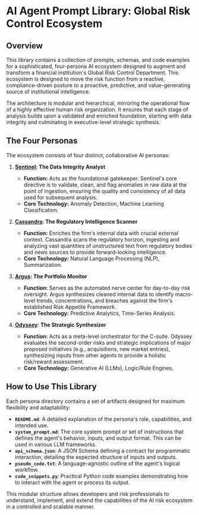 # AI Agent Prompt Library: Global Risk Control Ecosystem

## Overview

This library contains a collection of prompts, schemas, and code examples for a sophisticated, four-persona AI ecosystem designed to augment and transform a financial institution's Global Risk Control Department. This ecosystem is designed to move the risk function from a reactive, compliance-driven posture to a proactive, predictive, and value-generating source of institutional intelligence.

The architecture is modular and hierarchical, mirroring the operational flow of a highly effective human risk organization. It ensures that each stage of analysis builds upon a validated and enriched foundation, starting with data integrity and culminating in executive-level strategic synthesis.

## The Four Personas

The ecosystem consists of four distinct, collaborative AI personas:

1.  **[Sentinel](./Sentinel/README.md): The Data Integrity Analyst**
    *   **Function:** Acts as the foundational gatekeeper. Sentinel's core directive is to validate, clean, and flag anomalies in raw data at the point of ingestion, ensuring the quality and consistency of all data used for subsequent analysis.
    *   **Core Technology:** Anomaly Detection, Machine Learning Classification.

2.  **[Cassandra](./Cassandra/README.md): The Regulatory Intelligence Scanner**
    *   **Function:** Enriches the firm's internal data with crucial external context. Cassandra scans the regulatory horizon, ingesting and analyzing vast quantities of unstructured text from regulatory bodies and news sources to provide forward-looking intelligence.
    *   **Core Technology:** Natural Language Processing (NLP), Summarization.

3.  **[Argus](./Argus/README.md): The Portfolio Monitor**
    *   **Function:** Serves as the automated nerve center for day-to-day risk oversight. Argus synthesizes cleaned internal data to identify macro-level trends, concentrations, and breaches against the firm's established Risk Appetite Framework.
    *   **Core Technology:** Predictive Analytics, Time-Series Analysis.

4.  **[Odyssey](./Odyssey/README.md): The Strategic Synthesizer**
    *   **Function:** Acts as a meta-level orchestrator for the C-suite. Odyssey evaluates the second-order risks and strategic implications of major proposed initiatives (e.g., acquisitions, new market entries), synthesizing inputs from other agents to provide a holistic risk/reward assessment.
    *   **Core Technology:** Generative AI (LLMs), Logic/Rule Engines.

## How to Use This Library

Each persona directory contains a set of artifacts designed for maximum flexibility and adaptability:

*   **`README.md`**: A detailed explanation of the persona's role, capabilities, and intended use.
*   **`system_prompt.md`**: The core system prompt or set of instructions that defines the agent's behavior, inputs, and output format. This can be used in various LLM frameworks.
*   **`api_schema.json`**: A JSON Schema defining a contract for programmatic interaction, detailing the expected structure of inputs and outputs.
*   **`pseudo_code.txt`**: A language-agnostic outline of the agent's logical workflow.
*   **`code_snippets.py`**: Practical Python code examples demonstrating how to interact with the agent or process its output.

This modular structure allows developers and risk professionals to understand, implement, and extend the capabilities of the AI risk ecosystem in a controlled and scalable manner.

